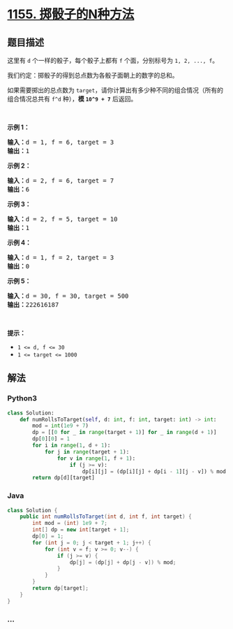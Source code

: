 # [1155. 掷骰子的N种方法](https://leetcode-cn.com/problems/number-of-dice-rolls-with-target-sum)



## 题目描述

<!-- 这里写题目描述 -->

<p>这里有&nbsp;<code>d</code>&nbsp;个一样的骰子，每个骰子上都有&nbsp;<code>f</code>&nbsp;个面，分别标号为&nbsp;<code>1, 2, ..., f</code>。</p>

<p>我们约定：掷骰子的得到总点数为各骰子面朝上的数字的总和。</p>

<p>如果需要掷出的总点数为&nbsp;<code>target</code>，请你计算出有多少种不同的组合情况（所有的组合情况总共有 <code>f^d</code> 种），<strong>模&nbsp;<code>10^9 + 7</code></strong>&nbsp;后返回。</p>

<p>&nbsp;</p>

<p><strong>示例 1：</strong></p>

<pre><strong>输入：</strong>d = 1, f = 6, target = 3
<strong>输出：</strong>1
</pre>

<p><strong>示例 2：</strong></p>

<pre><strong>输入：</strong>d = 2, f = 6, target = 7
<strong>输出：</strong>6
</pre>

<p><strong>示例 3：</strong></p>

<pre><strong>输入：</strong>d = 2, f = 5, target = 10
<strong>输出：</strong>1
</pre>

<p><strong>示例 4：</strong></p>

<pre><strong>输入：</strong>d = 1, f = 2, target = 3
<strong>输出：</strong>0
</pre>

<p><strong>示例 5：</strong></p>

<pre><strong>输入：</strong>d = 30, f = 30, target = 500
<strong>输出：</strong>222616187</pre>

<p>&nbsp;</p>

<p><strong>提示：</strong></p>

<ul>
	<li><code>1 &lt;= d, f &lt;= 30</code></li>
	<li><code>1 &lt;= target &lt;= 1000</code></li>
</ul>


## 解法

<!-- 这里可写通用的实现逻辑 -->

<!-- tabs:start -->

### **Python3**

<!-- 这里可写当前语言的特殊实现逻辑 -->

```python
class Solution:
    def numRollsToTarget(self, d: int, f: int, target: int) -> int:
        mod = int(1e9 + 7)
        dp = [[0 for _ in range(target + 1)] for _ in range(d + 1)]
        dp[0][0] = 1
        for i in range(1, d + 1):
            for j in range(target + 1):
                for v in range(1, f + 1):
                    if (j >= v):
                        dp[i][j] = (dp[i][j] + dp[i - 1][j - v]) % mod 
        return dp[d][target]
```

### **Java**

<!-- 这里可写当前语言的特殊实现逻辑 -->

```java
class Solution {
    public int numRollsToTarget(int d, int f, int target) {
        int mod = (int) 1e9 + 7;
        int[] dp = new int[target + 1];
        dp[0] = 1;
        for (int j = 0; j < target + 1; j++) {
            for (int v = f; v >= 0; v--) {
                if (j >= v) {
                    dp[j] = (dp[j] + dp[j - v]) % mod;
                }
            }
        }
        return dp[target];
    }
}
```

### **...**

```

```

<!-- tabs:end -->
